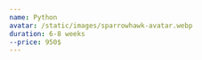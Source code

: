 ```yaml
---
name: Python
avatar: /static/images/sparrowhawk-avatar.webp
duration: 6-8 weeks
--price: 950$
---
```

